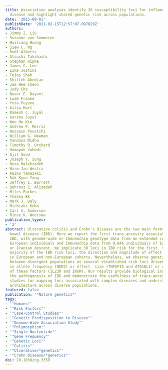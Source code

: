 ```yaml
---
title: Association analyses identify 38 susceptibility loci for inflammatory bowel
  disease and highlight shared genetic risk across populations.
date: '2015-09-01'
publishDate: '2021-02-15T12:57:07.097629Z'
authors:
- Jimmy Z. Liu
- Suzanne van Sommeren
- Hailiang Huang
- Siew C. Ng
- Rudi Alberts
- Atsushi Takahashi
- Stephan Ripke
- James C. Lee
- Luke Jostins
- Tejas Shah
- Shifteh Abedian
- Jae Hee Cheon
- Judy Cho
- Naser E. Dayani
- Lude Franke
- Yuta Fuyuno
- Ailsa Hart
- Ramesh C. Juyal
- Garima Juyal
- Won Ho Kim
- Andrew P. Morris
- Hossein Poustchi
- William G. Newman
- Vandana Midha
- Timothy R. Orchard
- Homayon Vahedi
- Ajit Sood
- Joseph Y. Sung
- Reza Malekzadeh
- Harm-Jan Westra
- Keiko Yamazaki
- Suk-Kyun Yang
- Jeffrey C. Barrett
- Behrooz Z. Alizadeh
- Miles Parkes
- Thelma Bk
- Mark J. Daly
- Michiaki Kubo
- Carl A. Anderson
- Rinse K. Weersma
publication_types:
- '2'
abstract: Ulcerative colitis and Crohn's disease are the two main forms of inflammatory
  bowel disease (IBD). Here we report the first trans-ancestry association study of
  IBD, with genome-wide or Immunochip genotype data from an extended cohort of 86,640
  European individuals and Immunochip data from 9,846 individuals of East Asian, Indian
  or Iranian descent. We implicate 38 loci in IBD risk for the first  time. For the
  majority of the IBD risk loci, the direction and magnitude of effect are consistent
  in European and non-European cohorts. Nevertheless, we observe genetic heterogeneity
  between divergent populations at several established risk loci driven by differences
  in allele frequency (NOD2) or effect  size (TNFSF15 and ATG16L1) or a combination
  of these factors (IL23R and IRGM). Our results provide biological insights into
  the pathogenesis of IBD and demonstrate the usefulness of trans-ancestry association
  studies for mapping loci associated with complex diseases and understanding genetic
  architecture across diverse populations.
featured: false
publication: '*Nature genetics*'
tags:
- '"Humans"'
- '"Risk Factors"'
- '"Case-Control Studies"'
- '"Genetic Predisposition to Disease"'
- '"Genome-Wide Association Study"'
- '"Polymorphism"'
- '"Single Nucleotide"'
- '"Gene Frequency"'
- '"Genetic Loci"'
- '"Colitis"'
- '"Ulcerative/*genetics"'
- '"Crohn Disease/*genetics"'
doi: 10.1038/ng.3359
---
```


